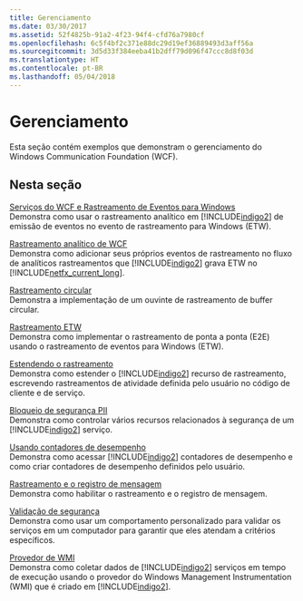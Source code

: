 ```yaml
---
title: Gerenciamento
ms.date: 03/30/2017
ms.assetid: 52f4825b-91a2-4f23-94f4-cfd76a7980cf
ms.openlocfilehash: 6c5f4bf2c371e88dc29d19ef36889493d3aff56a
ms.sourcegitcommit: 3d5d33f384eeba41b2dff79d096f47ccc8d8f03d
ms.translationtype: HT
ms.contentlocale: pt-BR
ms.lasthandoff: 05/04/2018
---
```

# <a name="management"></a>Gerenciamento
Esta seção contém exemplos que demonstram o gerenciamento do Windows Communication Foundation (WCF).  
  
## <a name="in-this-section"></a>Nesta seção  
 [Serviços do WCF e Rastreamento de Eventos para Windows](../../../../docs/framework/wcf/samples/wcf-services-and-event-tracing-for-windows.md)  
 Demonstra como usar o rastreamento analítico em [!INCLUDE[indigo2](../../../../includes/indigo2-md.md)] de emissão de eventos no evento de rastreamento para Windows (ETW).  
  
 [Rastreamento analítico de WCF](../../../../docs/framework/wcf/samples/wcf-analytic-tracing.md)  
 Demonstra como adicionar seus próprios eventos de rastreamento no fluxo de analíticos rastreamentos que [!INCLUDE[indigo2](../../../../includes/indigo2-md.md)] grava ETW no [!INCLUDE[netfx_current_long](../../../../includes/netfx-current-long-md.md)].  
  
 [Rastreamento circular](../../../../docs/framework/wcf/samples/circular-tracing.md)  
 Demonstra a implementação de um ouvinte de rastreamento de buffer circular.  
  
 [Rastreamento ETW](../../../../docs/framework/wcf/samples/etw-tracing.md)  
 Demonstra como implementar o rastreamento de ponta a ponta (E2E) usando o rastreamento de eventos para Windows (ETW).  
  
 [Estendendo o rastreamento](../../../../docs/framework/wcf/samples/extending-tracing.md)  
 Demonstra como estender o [!INCLUDE[indigo2](../../../../includes/indigo2-md.md)] recurso de rastreamento, escrevendo rastreamentos de atividade definida pelo usuário no código de cliente e de serviço.  
  
 [Bloqueio de segurança PII](../../../../docs/framework/wcf/samples/pii-security-lockdown.md)  
 Demonstra como controlar vários recursos relacionados à segurança de um [!INCLUDE[indigo2](../../../../includes/indigo2-md.md)] serviço.  
  
 [Usando contadores de desempenho](../../../../docs/framework/wcf/samples/using-performance-counters.md)  
 Demonstra como acessar [!INCLUDE[indigo2](../../../../includes/indigo2-md.md)] contadores de desempenho e como criar contadores de desempenho definidos pelo usuário.  
  
 [Rastreamento e o registro de mensagem](../../../../docs/framework/wcf/samples/tracing-and-message-logging.md)  
 Demonstra como habilitar o rastreamento e o registro de mensagem.  
  
 [Validação de segurança](../../../../docs/framework/wcf/samples/security-validation.md)  
 Demonstra como usar um comportamento personalizado para validar os serviços em um computador para garantir que eles atendam a critérios específicos.  
  
 [Provedor de WMI](../../../../docs/framework/wcf/samples/wmi-provider.md)  
 Demonstra como coletar dados de [!INCLUDE[indigo2](../../../../includes/indigo2-md.md)] serviços em tempo de execução usando o provedor do Windows Management Instrumentation (WMI) que é criado em [!INCLUDE[indigo2](../../../../includes/indigo2-md.md)].
